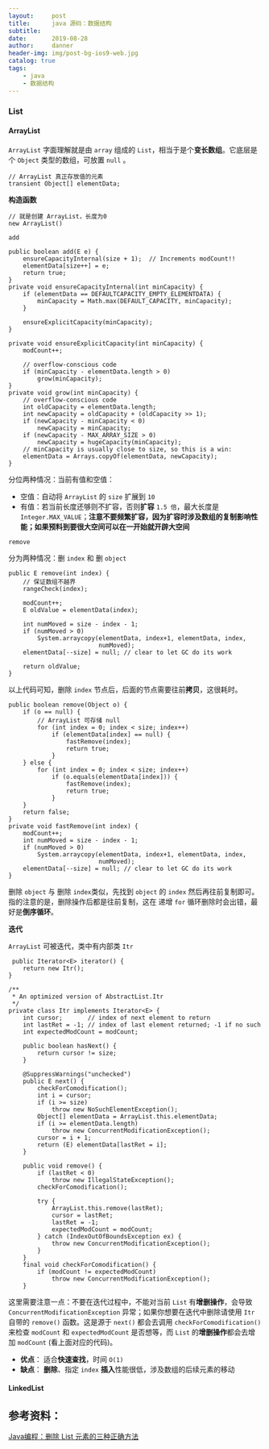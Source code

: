 ```yaml
---
layout:     post
title:      java 源码：数据结构
subtitle:   
date:       2019-08-28
author:     danner
header-img: img/post-bg-ios9-web.jpg
catalog: true
tags:
    - java
    - 数据结构
---
```


### List

#### ArrayList

`ArrayList` 字面理解就是由 `array` 组成的 `List`，相当于是个**变长数组**。它底层是个 `Object` 类型的数组，可放置 `null` 。

	// ArrayList 真正存放值的元素
	transient Object[] elementData; 


**构造函数**
	
	// 就是创建 ArrayList，长度为0
	new ArrayList()

`add`

    public boolean add(E e) {
        ensureCapacityInternal(size + 1);  // Increments modCount!!
        elementData[size++] = e;
        return true;
    }
	private void ensureCapacityInternal(int minCapacity) {
	    if (elementData == DEFAULTCAPACITY_EMPTY_ELEMENTDATA) {
	        minCapacity = Math.max(DEFAULT_CAPACITY, minCapacity);
	    }
	
	    ensureExplicitCapacity(minCapacity);
	}
	
	private void ensureExplicitCapacity(int minCapacity) {
	    modCount++;
	
	    // overflow-conscious code
	    if (minCapacity - elementData.length > 0)
	        grow(minCapacity);
	}
	private void grow(int minCapacity) {
        // overflow-conscious code
        int oldCapacity = elementData.length;
        int newCapacity = oldCapacity + (oldCapacity >> 1);
        if (newCapacity - minCapacity < 0)
            newCapacity = minCapacity;
        if (newCapacity - MAX_ARRAY_SIZE > 0)
            newCapacity = hugeCapacity(minCapacity);
        // minCapacity is usually close to size, so this is a win:
        elementData = Arrays.copyOf(elementData, newCapacity);
    }

分位两种情况：当前有值和空值：

- 空值：自动将 `ArrayList` 的 `size` 扩展到 `10`
- 有值：若当前长度还够则不扩容，否则**扩容** `1.5 倍`，最大长度是 `Integer.MAX_VALUE`；**注意不要频繁扩容，因为扩容时涉及数组的复制影响性能；如果预料到要很大空间可以在一开始就开辟大空间**


`remove`

分为两种情况：删 `index` 和 删 `object`

	public E remove(int index) {
		// 保证数组不越界
        rangeCheck(index);

        modCount++;
        E oldValue = elementData(index);

        int numMoved = size - index - 1;
        if (numMoved > 0)
            System.arraycopy(elementData, index+1, elementData, index,
                             numMoved);
        elementData[--size] = null; // clear to let GC do its work

        return oldValue;
    }

以上代码可知，删除 `index` 节点后，后面的节点需要往前**拷贝**，这很耗时。

	public boolean remove(Object o) {
        if (o == null) {
			// ArrayList 可存储 null
            for (int index = 0; index < size; index++)
                if (elementData[index] == null) {
                    fastRemove(index);
                    return true;
                }
        } else {
            for (int index = 0; index < size; index++)
                if (o.equals(elementData[index])) {
                    fastRemove(index);
                    return true;
                }
        }
        return false;
    }
	private void fastRemove(int index) {
        modCount++;
        int numMoved = size - index - 1;
        if (numMoved > 0)
            System.arraycopy(elementData, index+1, elementData, index,
                             numMoved);
        elementData[--size] = null; // clear to let GC do its work
    }

删除 `object` 与 删除 `index`类似，先找到 `object` 的 `index` 然后再往前复制即可。指的注意的是，删除操作后都是往前复制，这在 递增 `for` 循环删除时会出错，最好是**倒序循环**。


**迭代**

`ArrayList` 可被迭代，类中有内部类 `Itr`

	 public Iterator<E> iterator() {
        return new Itr();
    }

    /**
     * An optimized version of AbstractList.Itr
     */
    private class Itr implements Iterator<E> {
        int cursor;       // index of next element to return
        int lastRet = -1; // index of last element returned; -1 if no such
        int expectedModCount = modCount;

        public boolean hasNext() {
            return cursor != size;
        }

        @SuppressWarnings("unchecked")
        public E next() {
            checkForComodification();
            int i = cursor;
            if (i >= size)
                throw new NoSuchElementException();
            Object[] elementData = ArrayList.this.elementData;
            if (i >= elementData.length)
                throw new ConcurrentModificationException();
            cursor = i + 1;
            return (E) elementData[lastRet = i];
        }

        public void remove() {
            if (lastRet < 0)
                throw new IllegalStateException();
            checkForComodification();

            try {
                ArrayList.this.remove(lastRet);
                cursor = lastRet;
                lastRet = -1;
                expectedModCount = modCount;
            } catch (IndexOutOfBoundsException ex) {
                throw new ConcurrentModificationException();
            }
        }
		final void checkForComodification() {
            if (modCount != expectedModCount)
                throw new ConcurrentModificationException();
        }


这里需要注意一点：不要在迭代过程中，不能对当前 `List` 有**增删操作**，会导致 `ConcurrentModificationException` 异常；如果你想要在迭代中删除请使用 `Itr` 自带的 `remove()` 函数。这是源于 `next()` 都会去调用 `checkForComodification()` 来检查 `modCount` 和 `expectedModCount` 是否想等，而 `List` 的**增删操作**都会去增加 `modCount` (看上面对应的代码)。

- **优点**：	适合**快速查找**，时间 `O(1)`
- **缺点**： **删除**、指定 `index` **插入**性能很低，涉及数组的后续元素的移动


#### LinkedList



## 参考资料：
[Java编程：删除 List 元素的三种正确方法](https://blog.csdn.net/claram/article/details/53410175)
